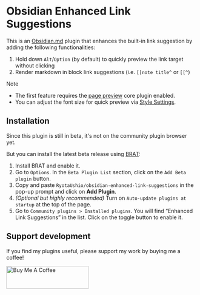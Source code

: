 # Obsidian Enhanced Link Suggestions

This is an [Obsidian.md](https://obsidian.md) plugin that enhances the built-in link suggestion by adding the following functionalities:

1. Hold down `Alt`/`Option` (by default) to quickly preview the link target without clicking
2. Render markdown in block link suggestions (i.e. `[[note title^` or `[[^`)

> [!note]
> - The first feature requires the [page preview](https://help.obsidian.md/Plugins/Page+preview) core plugin enabled.
> - You can adjust the font size for quick preview via [Style Settings](https://github.com/mgmeyers/obsidian-style-settings).

## Installation

Since this plugin is still in beta, it's not on the community plugin browser yet.

But you can install the latest beta release using [BRAT](https://github.com/TfTHacker/obsidian42-brat):

1.  Install BRAT and enable it.
2.  Go to `Options`. In the `Beta Plugin List` section, click on the `Add Beta plugin` button.
3.  Copy and paste `RyotaUshio/obsidian-enhanced-link-suggestions` in the pop-up prompt and click on **Add Plugin**.
4.  _(Optional but highly recommended)_ Turn on `Auto-update plugins at startup` at the top of the page.
5.  Go to `Community plugins > Installed plugins`. You will find “Enhanced Link Suggestions” in the list. Click on the toggle button to enable it.

## Support development

If you find my plugins useful, please support my work by buying me a coffee!

<a href="https://www.buymeacoffee.com/ryotaushio" target="_blank"><img src="https://cdn.buymeacoffee.com/buttons/v2/default-yellow.png" alt="Buy Me A Coffee" style="height: 60px !important;width: 217px !important;" ></a>
